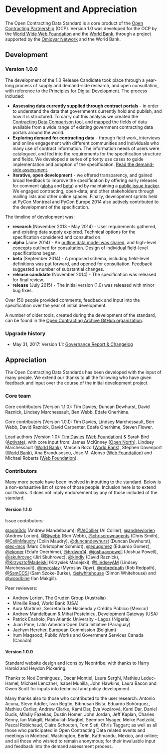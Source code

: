 # Development and Appreciation

The Open Contracting Data Standard is a core product of the [Open Contracting Partnership](https://www.open-contracting.org/) (OCP). Version 1.0 was developed for the OCP by the [World Wide Web Foundation](https://webfoundation.org/) and the [World Bank](https://www.worldbank.org/), through a project supported by the [Omidyar Network](https://www.omidyar.com) and the World Bank.

## Development

### Version 1.0.0

The development of the 1.0 Release Candidate took place through a year-long process of supply and demand-side research, and open consultation, with reference to the [Principles for Digital Development](https://digitalprinciples.org/). The process included:

* **Assessing data currently supplied through contract portals** - in order to understand the data that governments currently hold and publish, and how it is structured. To carry out this analysis we created the [Contracting Data Comparison tool](http://ocds.open-contracting.org/opendatacomparison/), and [mapped](http://ocds.open-contracting.org/opendatacomparison/datamap/) the fields of data available from a wide range of existing government contracting data portals around the world. 
* **Exploring demand for contracting data** - through field work, interviews and online engagement with different communities and individuals who many use of contract information. The information needs of users were catalogued, and fed into the requirements for the specification structure and fields. We developed a series of priority use cases to guide implementation and adoption of the specification. [Read the demand-side assessment](https://docs.google.com/document/d/1zdgqSf-LUFVxO6Y_7v1cQf7l0vx35-p502jAI49JRmQ/edit).
* **Iterative, open development** - we offered transparency, and gained broad feedback to improve the specification by offering early releases for comment ([alpha](https://standard.open-contracting.org/legacy/r/0__2__0/) and [beta](https://standard.open-contracting.org/legacy/r/0__3__2/)) and by maintaining a [public issue tracker](https://github.com/open-contracting/standard/issues). We engaged contracting, open-data, and other stakeholders through mailing lists and other online spaces. Finally, development sprints held at PyCon Montreal and PyCon Europe 2014 also actively contributed to the development of the specification. 

The timeline of development was:

* **research** (November 2013 - May 2014) - User requirements gathered, and existing data supply explored. Technical options for the specification considered and consulted on.
* **alpha** (June 2014) - An [outline data model was shared](https://standard.open-contracting.org/legacy/r/0__2__0/), and high-level concepts outlined for consultation. Design of individual field-level specifications began.
* **beta** (September 2014) - A proposed schema, including field-level definitions was put forward, and opened for consultation. Feedback suggested a number of substantial changes.
* **release candidate** (November 2014) - The specification was released for final review.
* **release** (July 2015) -  The initial version (1.0) was released with minor bug fixes.

Over 150 people provided comments, feedback and input into the specification over the year of initial development.

A number of older tools, created during the development of the standard, can be found in the [Open Contracting Archive GitHub organization](https://github.com/open-contracting-archive).

### Upgrade history

* May 31, 2017: Version 1.1: [Governance Report & Changelog](https://docs.google.com/document/d/1mpLX7R9S_DyPTPZFtoAh0Gt0IHZLDt4WZbM-nzy8xUY/edit)

## Appreciation

The Open Contracting Data Standards has been developed with the input of many people. We extend our thanks to all the following who have given feedback and input over the course of the initial development project.

### Core team

Core contributors (Version 1.1.0): Tim Davies, Duncan Dewhurst, David Raznick, Lindsey Marchessault, Ben Webb, Edafe Onerhime.

Core contributors (Version 1.0.1): Tim Davies, Lindsey Marchessault, Ben Webb, David Raznick, David Carpenter, Edafe Onerhime, Steven Flower.

Lead authors (Version 1.0): [Tim Davies](http://www.timdavies.org.uk) ([Web Foundation](http://www.webfoundation.org)) & Sarah Bird ([Aptivate](http://aptivate.org)), with core input from: James McKinney ([Open North](http://opennorth.ca/)), Lindsey Marchessault ([World Bank](http://www.worldbank.org)), Marcela Rozo ([World Bank](http://www.worldbank.org)), Stephen Davenport ([World Bank](http://www.worldbank.org)), Ana Brandusescu, Jose M. Alonso ([Web Foundation](http://www.webfoundation.org)) and Michael Roberts ([Web Foundation](http://www.webfoundation.org)). 

### Contributors

Many more people have been involved in inputting to the standard. Below is a non-exhaustive list of some of those people. Inclusion here is to extend our thanks. It does not imply endorsement by any of those included of the standard. 

#### Version 1.1.0

Issue contributors:

[@agm3dc](https://github.com/agm3dc) (Andrew
Mandelbaum), [@AlCollier](https://github.com/AlCollier) (Al Collier), [@andrewlorien](https://github.com/andrewlorien) (Andrew Lorien), [@Bjwebb](https://github.com/Bjwebb) (Ben Webb), [@chriscrownagents](https://github.com/chriscrownagents) (Chris Smith), [@ColinMaudry](https://github.com/ColinMaudry) (Colin Maudry), [@duncandewhurst](https://github.com/duncandewhurst) (Duncan Dewhurst), [@ec-mcs](https://github.com/ec-mcs) (Marc Christopher Schmidt), [@edugomez](https://github.com/edugomez) (Eduardo Gomez), [@ekoner](https://github.com/ekoner) (Edafe Onerhime), [@hrdwm14](https://github.com/hrdwm14), [@joshuacpowell](https://github.com/joshuacpowell) (Joshua Powell), [@jskuhrovec](https://github.com/jskuhrovec) (Jiri Skuhrovec), [@kindly](https://github.com/kindly) (David Raznick), [@KrzysztofMadejski](https://github.com/KrzysztofMadejski) (Krzysiek Madejski), [@LindseyAM](https://github.com/LindseyAM) (Lindsey Marchessault), [@myroslav](https://github.com/myroslav) (Myroslav Opyr), [@robredpath](https://github.com/robredpath) (Rob Redpath), [@SamCCSI](https://github.com/SamCCSI) (Sam
Szoke-Burke), [@siwhitehouse](https://github.com/siwhitehouse) (Simon Whitehouse) and [@woodbine](https://github.com/woodbine)  (Ian Makgill).

Peer reviewers:

* Andrew Lorien, The Gruden Group (Australia)
* Mireille Raad, World Bank (USA)
* Aura Martínez, Secretaría de Hacienda y Crédito Público (Mexico)
* Andrew Mandelbaum & Mihai Postelnicu, Development Gateway (USA)
* Patrick Enaholo, Pan Atlantic University - Lagos (Nigeria)
* Juan Pane, Latin America Open Data Initiative  (Paraguay)
* Jachym Hercher, European Commission (Belgium)
* Irum Maqsood, Public Works and Government Services Canada (Canada)

#### Version 1.0.0

Standard website design and icons by Neontribe: with thanks to Harry Harold and Heydon Pickering.

Thanks to Noé Domínguez , Oscar Montiel, Laura Serghi, Mathieu Leduc-Hamel, Michael Lenczner, Isabel Munilla, John Hawkins, Laura Bacon and Owen Scott for inputs into technical and policy development.

Many thanks also to those who contributed to the user research: Antonio Acuna, Steve Addler, Ivan Begtin, Bibhusan Bista, Eduardo Bohórquez, Mathieu Carlier, Andrew Clarke, Kami Dar, Eva Vozárová,  Kami Dar, Daniel Dudis, Mihály Fazekas, Dustin Homer, John Jordan, Jeff Kaplan, Charles Kenny, Ian Makgill, Habibullah Muqbel, Seember Nyager, Meike Paetzold, Pascal Robichaud, Claire Schouten, Tom Sisti; Chris Taggart; as well as all those who participated in Open Contracting Data related events and meetings in Montreal, Washington, Berlin, Kathmandu, Mexico, and online; and all those who wished to remain anonymous; for their invaluable input and feedback into the demand assessment process.
